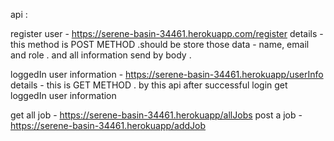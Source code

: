 api :

register user - https://serene-basin-34461.herokuapp.com/register
details - this method is POST METHOD .should be store those data - name, email and role . and all information send by body .

loggedIn user information - https://serene-basin-34461.herokuapp/userInfo
details - this is GET METHOD . by this api after successful login get loggedIn user information

get all job - https://serene-basin-34461.herokuapp/allJobs
post a job - https://serene-basin-34461.herokuapp/addJob